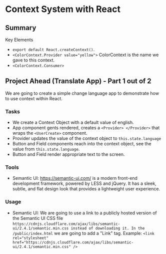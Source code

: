 # Context System with React

## Summary
Key Elements
- `export default React.createContext()`.
- `<ColorContext.Provider value="yellow">` ColorContext is the name we gave to this context.
- `<ColorContext.Consumer>`

## Project Ahead (Translate App) - Part 1 out of 2
We are going to create a simple change language app to demonstrate how to use context within React.

### Tasks
- We create a Context Object with a default value of english.
- App component gents rendered, creates a `<Provider> </Provider>` that wraps the `<UserCreate>` component.
- Provider updates the value of the context object to `this.state.language`
- Button and Field components reach into the context object, see the value from `this.state.language`.
- Button and Field render appropriate text to the screen.  

### Tools
- Semantic UI: https://semantic-ui.com/ is a modern front-end development framework, powered by LESS and jQuery. It has a sleek, subtle, and flat design look that provides a lightweight user experience.

### Usage
- Semantic UI: We are going to use a link to a publicly hosted version of the Semantic UI CSS file `https://cdnjs.cloudflare.com/ajax/libs/semantic-ui/2.4.1/semantic.min.css instead of downloading it. In the /public/index.html` we are going to add a "Link" tag. Example: `<link rel="stylesheet" href="https://cdnjs.cloudflare.com/ajax/libs/semantic-ui/2.4.1/semantic.min.css" />`